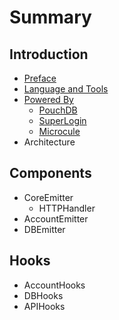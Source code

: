 # Summary

## Introduction
* [Preface](README.md)
* [Language and Tools](technologies.md)
* [Powered By](powered-by.md)
    * [PouchDB](pouchdb.md)
    * [SuperLogin](superlogin.md)
    * [Microcule](microcule.md)
* Architecture

## Components
* CoreEmitter
    * HTTPHandler
* AccountEmitter
* DBEmitter

## Hooks
* AccountHooks
* DBHooks
* APIHooks

